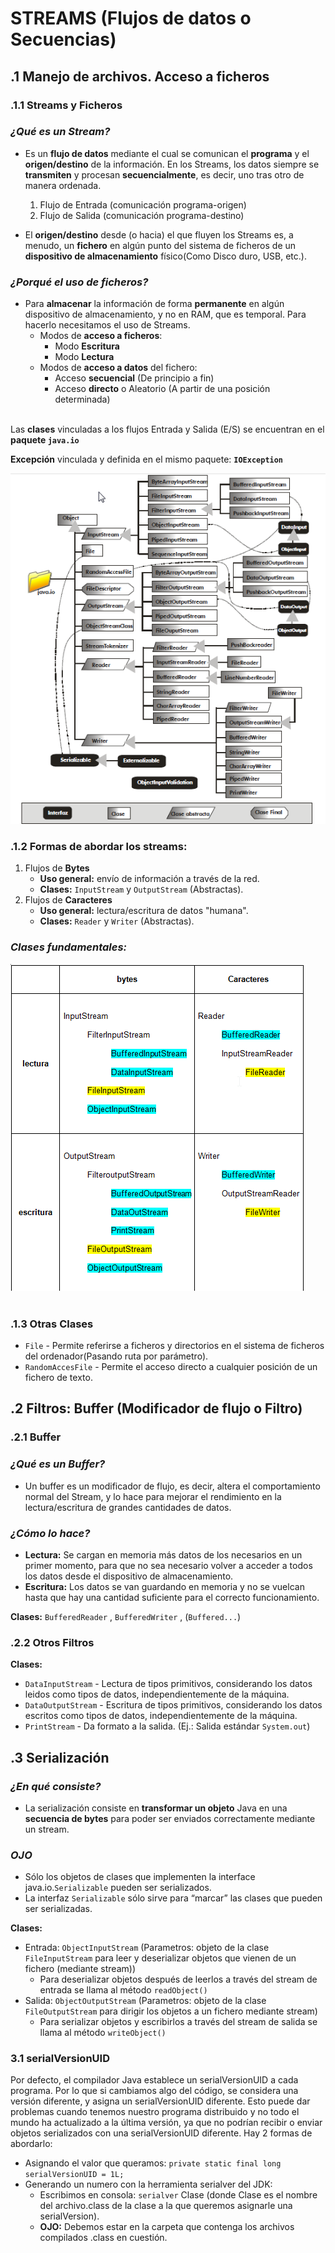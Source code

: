 # STREAMS (Flujos de datos o Secuencias)

## .1 Manejo de archivos. Acceso a ficheros

### .1.1 Streams y Ficheros

### *¿Qué es un Stream?*
- Es un **flujo de datos** mediante el cual se comunican el **programa** y el **origen/destino** de la información. En los Streams, los datos siempre se **transmiten** y procesan **secuencialmente**, es decir, uno tras otro de manera ordenada.
    1. Flujo de Entrada (comunicación programa-origen)
    2. Flujo de Salida (comunicación programa-destino)

- El **origen/destino** desde (o hacia) el que fluyen los Streams es, a menudo, un **fichero** en algún punto del sistema de ficheros de un **dispositivo de almacenamiento** físico(Como Disco duro, USB, etc.).

### *¿Porqué el uso de ficheros?*

- Para **almacenar** la información de forma **permanente** en algún dispositivo de almacenamiento, y no en RAM, que es temporal.
Para hacerlo necesitamos el uso de Streams.
    - Modos de **acceso a ficheros**:
        - Modo **Escritura**
        - Modo **Lectura**
    - Modos de **acceso a datos** del fichero:
        - Acceso **secuencial** (De principio a fin)
        - Acceso **directo** o Aleatorio (A partir de una posición determinada)
<br/><br/>

Las **clases** vinculadas a los flujos Entrada y Salida (E/S) se encuentran en el **paquete `java.io`**

**Excepción** vinculada y definida en el mismo paquete: **`IOException`**

![java.io](src/img/javaIO.png)


### .1.2 Formas de abordar los streams:
1. Flujos de **Bytes**
    - **Uso general:** envío de información a través de la red. 
    - **Clases:** `InputStream` y `OutputStream` (Abstractas).
2. Flujos de **Caracteres**
    - **Uso general:** lectura/escritura de datos "humana".
    - **Clases:** `Reader` y `Writer` (Abstractas).

### *Clases fundamentales:*

![clases fundamentales de java.io](src/img/clasesFundamentalesIO.png)
<br/><br/>

### .1.3 Otras Clases
- `File` - Permite referirse a ficheros y directorios en el sistema de ficheros del ordenador(Pasando ruta por parámetro).
- `RandomAccesFile` - Permite el acceso directo a cualquier posición de un fichero de texto.

## .2 Filtros: Buffer (Modificador de flujo o Filtro)

### .2.1 Buffer
### *¿Qué es un Buffer?*
- Un buffer es un modificador de flujo, es decir, altera el comportamiento normal del Stream, y lo hace para mejorar el rendimiento en la lectura/escritura de grandes cantidades de datos.

### *¿Cómo lo hace?*
- **Lectura:** Se cargan en memoria más datos de los necesarios en un primer momento, para que no sea necesario volver a acceder a  todos los datos desde el dispositivo de almacenamiento.
- **Escritura:** Los datos se van guardando en memoria y no se vuelcan hasta que hay una cantidad suficiente para el correcto funcionamiento.

**Clases:** `BufferedReader` ,  `BufferedWriter` , (`Buffered...`)

### .2.2 Otros Filtros
**Clases:**
- `DataInputStream` - Lectura de tipos primitivos, considerando los datos leidos como tipos de datos, independientemente de la
máquina.
- `DataOutputStream` - Escritura de tipos primitivos, considerando los datos escritos como tipos de datos, independientemente de la máquina.
- `PrintStream` - Da formato a la salida. (Ej.: Salida estándar `System.out`)

## .3 Serialización
### *¿En qué consiste?*
- La serialización consiste en **transformar un objeto** Java en una **secuencia de bytes** para poder ser enviados correctamente mediante un stream.

### *OJO*
- Sólo los objetos de clases que implementen la interface java.io.`Serializable` pueden ser serializados.
- La interfaz `Serializable` sólo sirve para “marcar” las clases que pueden ser serializadas.

**Clases:**
- Entrada: `ObjectInputStream` (Parametros: objeto de la clase `FileInputStream` para leer y deserializar objetos que vienen de un fichero (mediante stream))
    - Para deserializar objetos después de leerlos a través del stream de entrada se llama al método `readObject()`
- Salida: `ObjectOutputStream` (Parametros: objeto de la clase `FileOutputStream` para dirigir los objetos a un fichero mediante stream)
    - Para serializar objetos y escribirlos a través del stream de salida se llama al método `writeObject()`

### 3.1 serialVersionUID
Por defecto, el compilador Java establece un serialVersionUID a cada programa. Por lo que si cambiamos algo del código, se considera una versión diferente, y asigna un serialVersionUID diferente. Esto puede dar problemas cuando tenemos nuestro programa distribuido y no todo el mundo ha actualizado a la última versión, ya que no podrían recibir o enviar objetos serializados con una serialVersionUID diferente. Hay 2 formas de abordarlo:
- Asignando el valor que queramos: `private static final long serialVersionUID = 1L;`
- Generando un numero con la herramienta serialver del JDK:
    - Escribimos en consola: `serialver` Clase (donde Clase es el nombre del archivo.class de la clase a la que queremos asignarle una serialVersion).
    - **OJO:** Debemos estar en la carpeta que contenga los archivos compilados .class en cuestión.


